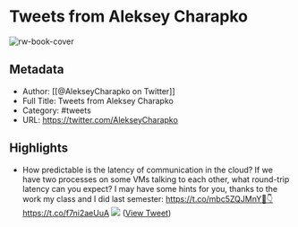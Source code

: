 # Tweets from Aleksey Charapko

![rw-book-cover](https://pbs.twimg.com/profile_images/1396984176402911233/qUvaNBVe.jpg)

## Metadata
- Author: [[@AlekseyCharapko on Twitter]]
- Full Title: Tweets from Aleksey Charapko
- Category: #tweets
- URL: https://twitter.com/AlekseyCharapko

## Highlights
- How predictable is the latency of communication in the cloud? If we have two processes on some VMs talking to each other, what round-trip latency can you expect? I may have some hints for you, thanks to the work my class and I did last semester: https://t.co/mbc5ZQJMnY🧵👇 https://t.co/f7ni2aeUuA
  ![](https://pbs.twimg.com/media/F692yXUXwAAr5Rc.png) ([View Tweet](https://twitter.com/AlekseyCharapko/status/1706713979630870600))
